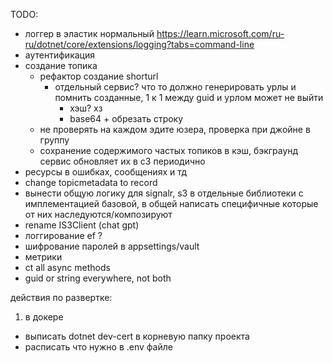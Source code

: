 TODO:
- логгер в эластик нормальный https://learn.microsoft.com/ru-ru/dotnet/core/extensions/logging?tabs=command-line
- аутентификация
- создание топика
    - рефактор создание shorturl
        - отдельный сервис? что то должно генерировать урлы и помнить созданные, 1 к 1 между guid и урлом может не выйти
            - хэш? хз
            - base64 + обрезать строку
    - не проверять на каждом эдите юзера, проверка при джойне в группу
    - сохранение содержимого частых топиков в кэш, бэкграунд сервис обновляет их в с3 периодично
- ресурсы в ошибках, сообщениях и тд
- change topicmetadata to record
- вынести общую логику для signalr, s3 в отдельные библиотеки с имплементацией базовой, в общей написать специфичные которые от них наследуются/композируют
- rename IS3Client (chat gpt)
- логгирование ef ?
- шифрование паролей в appsettings/vault
- метрики
- ct all async methods
- guid or string everywhere, not both

действия по развертке:
1) в докере
- выписать dotnet dev-cert в корневую папку проекта
- расписать что нужно в .env файле
